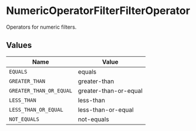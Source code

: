 # NumericOperatorFilterFilterOperator

Operators for numeric filters.


## Values

| Name                    | Value                   |
| ----------------------- | ----------------------- |
| `EQUALS`                | equals                  |
| `GREATER_THAN`          | greater-than            |
| `GREATER_THAN_OR_EQUAL` | greater-than-or-equal   |
| `LESS_THAN`             | less-than               |
| `LESS_THAN_OR_EQUAL`    | less-than-or-equal      |
| `NOT_EQUALS`            | not-equals              |